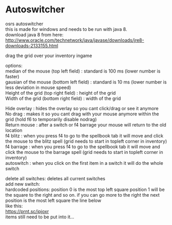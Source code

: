 # Autoswitcher
osrs autoswitcher  
this is made for windows and needs to be run with java 8.  
download java 8 from here:  
http://www.oracle.com/technetwork/java/javase/downloads/jre8-downloads-2133155.html  

drag the grid over your inventory ingame  

options:  
median of the mouse (top left field) : standard is 100 ms (lower number is faster)  
gausian of the mouse (bottom left field) : standard is 10 ms (lower number is less deviation in mouse speed)  
Height of the grid (top right field) : height of the grid  
Width of the grid (bottom right field) : width of the grid  

Hide overlay : hides the overlay so you cant click/drag or see it anymore  
No drag : makes it so you cant drag with your mouse anymore within the grid (hold f6 to temporarily disable nodrag)  
Return mouse : after a switch or f4 barrage your mouse will return to the old location  
f4 blitz : when you press f4 to go to the spellbook tab it will move and click the mouse to the blitz spell (grid needs to start in topleft corner in inventory)  
f4 barrage : when you press f4 to go to the spellbook tab it will move and click the mouse to the barrage spell (grid needs to start in topleft corner in inventory)  
autoswitch : when you click on the first item in a switch it will do the whole switch  

delete all switches: deletes all current switches  
add new switch:  
hardcoded positions: 
position 0 is the most top left square 
position 1 will be the square to the right and so on. if you can go more to the right the next position is the most left square the line below  
like this:  
https://prnt.sc/ipjoxr  
items still need to be put into it...

